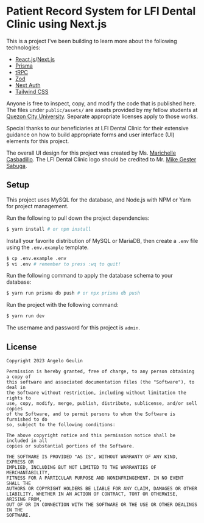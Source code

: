 # Patient Record System for LFI Dental Clinic using Next.js

This is a project I've been building to learn more about the following technologies:

- [React.js](https://beta.reactjs.org/)/[Next.js](https://nextjs.org/)
- [Prisma](https://www.prisma.io/)
- [tRPC](https://trpc.io/)
- [Zod](https://github.com/colinhacks/zod)
- [Next Auth](https://next-auth.js.org/)
- [Tailwind CSS](https://tailwindcss.com/)

Anyone is free to inspect, copy, and modify the code that is published here. The files under `public/assets/` are assets provided by my fellow students at [Quezon City University](https://qcu.edu.ph/). Separate appropriate licenses apply to those works.

Special thanks to our beneficiaries at LFI Dental Clinic for their extensive guidance on how to build appropriate forms and user interface (UI) elements for this project.

The overall UI design for this project was created by Ms. [Marichelle Casbadillo](https://www.facebook.com/chelle.19casbadillo). The LFI Dental Clinic logo should be credited to Mr. [Mike Gester Sabuga](https://www.facebook.com/r.mikegester).

## Setup

This project uses MySQL for the database, and Node.js with NPM or Yarn for project management.

Run the following to pull down the project dependencies:

```sh
$ yarn install # or npm install
```

Install your favorite distribution of MySQL or MariaDB, then create a `.env` file using the `.env.example` template.

```sh
$ cp .env.example .env
$ vi .env # remember to press :wq to quit!
```

Run the following command to apply the database schema to your database:

```sh
$ yarn run prisma db push # or npx prisma db push
```

Run the project with the following command:

```sh
$ yarn run dev
```

The username and password for this project is `admin`.

## License

```
Copyright 2023 Angelo Geulin

Permission is hereby granted, free of charge, to any person obtaining a copy of
this software and associated documentation files (the "Software"), to deal in
the Software without restriction, including without limitation the rights to
use, copy, modify, merge, publish, distribute, sublicense, and/or sell copies
of the Software, and to permit persons to whom the Software is furnished to do
so, subject to the following conditions:

The above copyright notice and this permission notice shall be included in all
copies or substantial portions of the Software.

THE SOFTWARE IS PROVIDED "AS IS", WITHOUT WARRANTY OF ANY KIND, EXPRESS OR
IMPLIED, INCLUDING BUT NOT LIMITED TO THE WARRANTIES OF MERCHANTABILITY,
FITNESS FOR A PARTICULAR PURPOSE AND NONINFRINGEMENT. IN NO EVENT SHALL THE
AUTHORS OR COPYRIGHT HOLDERS BE LIABLE FOR ANY CLAIM, DAMAGES OR OTHER
LIABILITY, WHETHER IN AN ACTION OF CONTRACT, TORT OR OTHERWISE, ARISING FROM,
OUT OF OR IN CONNECTION WITH THE SOFTWARE OR THE USE OR OTHER DEALINGS IN THE
SOFTWARE.
```
